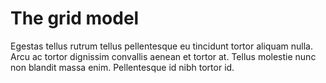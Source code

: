 # The grid model

Egestas tellus rutrum tellus pellentesque eu tincidunt tortor aliquam nulla. Arcu ac tortor dignissim convallis aenean et tortor at. Tellus molestie nunc non blandit massa enim. Pellentesque id nibh tortor id. 
